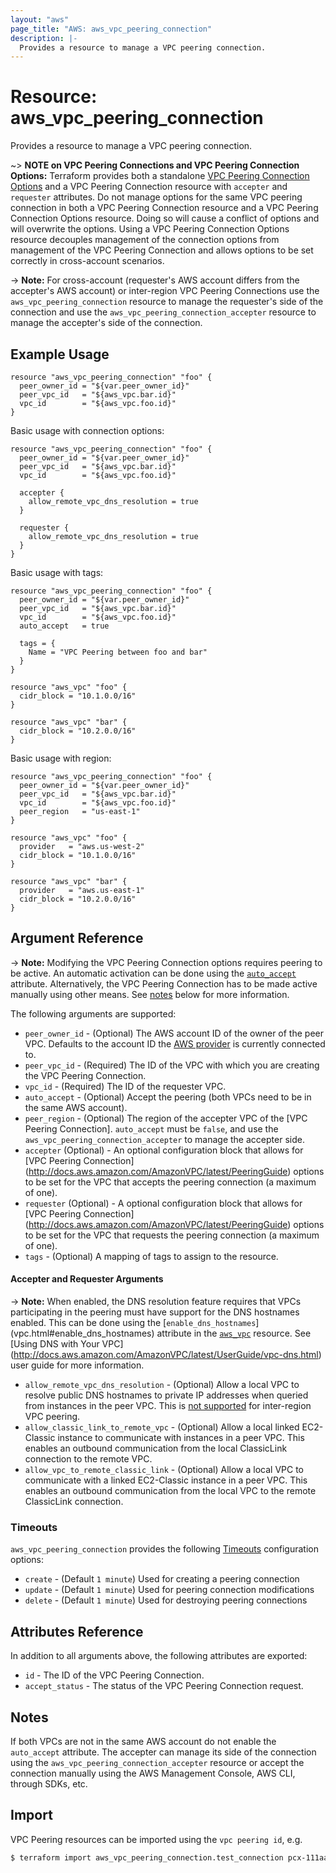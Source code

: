 ```yaml
---
layout: "aws"
page_title: "AWS: aws_vpc_peering_connection"
description: |-
  Provides a resource to manage a VPC peering connection.
---
```


# Resource: aws_vpc_peering_connection

Provides a resource to manage a VPC peering connection.

~> **NOTE on VPC Peering Connections and VPC Peering Connection Options:** Terraform provides
both a standalone [VPC Peering Connection Options](vpc_peering_options.html) and a VPC Peering Connection
resource with `accepter` and `requester` attributes. Do not manage options for the same VPC peering
connection in both a VPC Peering Connection resource and a VPC Peering Connection Options resource.
Doing so will cause a conflict of options and will overwrite the options.
Using a VPC Peering Connection Options resource decouples management of the connection options from
management of the VPC Peering Connection and allows options to be set correctly in cross-account scenarios.

-> **Note:** For cross-account (requester's AWS account differs from the accepter's AWS account) or inter-region
VPC Peering Connections use the `aws_vpc_peering_connection` resource to manage the requester's side of the
connection and use the `aws_vpc_peering_connection_accepter` resource to manage the accepter's side of the connection.

## Example Usage

```hcl
resource "aws_vpc_peering_connection" "foo" {
  peer_owner_id = "${var.peer_owner_id}"
  peer_vpc_id   = "${aws_vpc.bar.id}"
  vpc_id        = "${aws_vpc.foo.id}"
}
```

Basic usage with connection options:

```hcl
resource "aws_vpc_peering_connection" "foo" {
  peer_owner_id = "${var.peer_owner_id}"
  peer_vpc_id   = "${aws_vpc.bar.id}"
  vpc_id        = "${aws_vpc.foo.id}"

  accepter {
    allow_remote_vpc_dns_resolution = true
  }

  requester {
    allow_remote_vpc_dns_resolution = true
  }
}
```

Basic usage with tags:

```hcl
resource "aws_vpc_peering_connection" "foo" {
  peer_owner_id = "${var.peer_owner_id}"
  peer_vpc_id   = "${aws_vpc.bar.id}"
  vpc_id        = "${aws_vpc.foo.id}"
  auto_accept   = true

  tags = {
    Name = "VPC Peering between foo and bar"
  }
}

resource "aws_vpc" "foo" {
  cidr_block = "10.1.0.0/16"
}

resource "aws_vpc" "bar" {
  cidr_block = "10.2.0.0/16"
}
```

Basic usage with region:


```hcl
resource "aws_vpc_peering_connection" "foo" {
  peer_owner_id = "${var.peer_owner_id}"
  peer_vpc_id   = "${aws_vpc.bar.id}"
  vpc_id        = "${aws_vpc.foo.id}"
  peer_region   = "us-east-1"
}

resource "aws_vpc" "foo" {
  provider   = "aws.us-west-2"
  cidr_block = "10.1.0.0/16"
}

resource "aws_vpc" "bar" {
  provider   = "aws.us-east-1"
  cidr_block = "10.2.0.0/16"
}
```

## Argument Reference

-> **Note:** Modifying the VPC Peering Connection options requires peering to be active. An automatic activation
can be done using the [`auto_accept`](vpc_peering.html#auto_accept) attribute. Alternatively, the VPC Peering
Connection has to be made active manually using other means. See [notes](vpc_peering.html#notes) below for
more information.

The following arguments are supported:

* `peer_owner_id` - (Optional) The AWS account ID of the owner of the peer VPC.
   Defaults to the account ID the [AWS provider][1] is currently connected to.
* `peer_vpc_id` - (Required) The ID of the VPC with which you are creating the VPC Peering Connection.
* `vpc_id` - (Required) The ID of the requester VPC.
* `auto_accept` - (Optional) Accept the peering (both VPCs need to be in the same AWS account).
* `peer_region` - (Optional) The region of the accepter VPC of the [VPC Peering Connection]. `auto_accept` must be `false`,
and use the `aws_vpc_peering_connection_accepter` to manage the accepter side.
* `accepter` (Optional) - An optional configuration block that allows for [VPC Peering Connection]
(http://docs.aws.amazon.com/AmazonVPC/latest/PeeringGuide) options to be set for the VPC that accepts
the peering connection (a maximum of one).
* `requester` (Optional) - A optional configuration block that allows for [VPC Peering Connection]
(http://docs.aws.amazon.com/AmazonVPC/latest/PeeringGuide) options to be set for the VPC that requests
the peering connection (a maximum of one).
* `tags` - (Optional) A mapping of tags to assign to the resource.

#### Accepter and Requester Arguments

-> **Note:** When enabled, the DNS resolution feature requires that VPCs participating in the peering
must have support for the DNS hostnames enabled. This can be done using the [`enable_dns_hostnames`]
(vpc.html#enable_dns_hostnames) attribute in the [`aws_vpc`](vpc.html) resource. See [Using DNS with Your VPC]
(http://docs.aws.amazon.com/AmazonVPC/latest/UserGuide/vpc-dns.html) user guide for more information.

* `allow_remote_vpc_dns_resolution` - (Optional) Allow a local VPC to resolve public DNS hostnames to
private IP addresses when queried from instances in the peer VPC. This is
[not supported](https://docs.aws.amazon.com/vpc/latest/peering/modify-peering-connections.html) for
inter-region VPC peering.
* `allow_classic_link_to_remote_vpc` - (Optional) Allow a local linked EC2-Classic instance to communicate
with instances in a peer VPC. This enables an outbound communication from the local ClassicLink connection
to the remote VPC.
* `allow_vpc_to_remote_classic_link` - (Optional) Allow a local VPC to communicate with a linked EC2-Classic
instance in a peer VPC. This enables an outbound communication from the local VPC to the remote ClassicLink
connection.

### Timeouts

`aws_vpc_peering_connection` provides the following
[Timeouts](/docs/configuration/resources.html#timeouts) configuration options:

- `create` - (Default `1 minute`) Used for creating a peering connection
- `update` - (Default `1 minute`) Used for peering connection modifications
- `delete` - (Default `1 minute`) Used for destroying peering connections

## Attributes Reference

In addition to all arguments above, the following attributes are exported:

* `id` - The ID of the VPC Peering Connection.
* `accept_status` - The status of the VPC Peering Connection request.


## Notes

If both VPCs are not in the same AWS account do not enable the `auto_accept` attribute.
The accepter can manage its side of the connection using the `aws_vpc_peering_connection_accepter` resource
or accept the connection manually using the AWS Management Console, AWS CLI, through SDKs, etc.

## Import

VPC Peering resources can be imported using the `vpc peering id`, e.g.

```sh
$ terraform import aws_vpc_peering_connection.test_connection pcx-111aaa111
```

[1]: /docs/providers/aws/index.html

